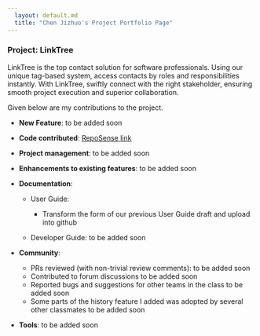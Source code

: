```yaml
---
  layout: default.md
  title: "Chen Jizhuo's Project Portfolio Page"
---
```


### Project: LinkTree

LinkTree is the top contact solution for software professionals. Using our unique tag-based system, access contacts by roles and responsibilities instantly. With LinkTree, swiftly connect with the right stakeholder, ensuring smooth project execution and superior collaboration.

Given below are my contributions to the project.

* **New Feature**: to be added soon

* **Code contributed**: [RepoSense link]()

* **Project management**: to be added soon

* **Enhancements to existing features**: to be added soon

* **Documentation**:
    * User Guide:
        * Transform the form of our previous User Guide draft and upload into github

    * Developer Guide:
      to be added soon

* **Community**:
    * PRs reviewed (with non-trivial review comments): to be added soon
    * Contributed to forum discussions to be added soon
    * Reported bugs and suggestions for other teams in the class to be added soon
    * Some parts of the history feature I added was adopted by several other classmates to be added soon

* **Tools**:
  to be added soon
